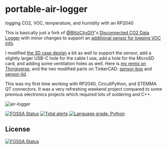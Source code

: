 # portable-air-logger
logging CO2, VOC, temperature, and humidity with an RP2040

This is basically just a fork of [@BlitzCityDIY](https://github.com/BlitzCityDIY)'s [Disconnected CO2 Data Logger](https://learn.adafruit.com/disconnected-co2-data-logger) with minor changes to support an [additional sensor for logging VOC info](https://www.adafruit.com/product/4829). 

I modified [the 3D case design](https://www.thingiverse.com/thing:5030874) a bit as well to support the sensor, add a slightly larger USB-C hole for the cable I use, add a hole for the MicroSD card, and adding some ventilation holes as well. Here is [my remix on Thingiverse](https://www.thingiverse.com/thing:5214475), and the two modified parts on TinkerCAD: [sensor-box](https://www.tinkercad.com/things/0YbBEU34PpT) and [sensor-lid](https://www.tinkercad.com/things/9p78jmuUmk7).

This was my first time working with RP2040, CircuitPython, and STEMMA QT connectors. It was a very refreshing weekend project compared to some previous electronics projects which required lots of soldering and C++.

![air-logger](https://user-images.githubusercontent.com/17863/150721770-ea3c41e4-5e17-4324-9afc-bd428591057b.jpg)

[![FOSSA Status](https://app.fossa.com/api/projects/git%2Bgithub.com%2Fdieseltravis%2Fportable-air-logger.svg?type=shield)](https://app.fossa.com/projects/git%2Bgithub.com%2Fdieseltravis%2Fportable-air-logger?ref=badge_shield) [![Total alerts](https://img.shields.io/lgtm/alerts/g/dieseltravis/portable-air-logger.svg?logo=lgtm&logoWidth=18)](https://lgtm.com/projects/g/dieseltravis/portable-air-logger/alerts/) [![Language grade: Python](https://img.shields.io/lgtm/grade/python/g/dieseltravis/portable-air-logger.svg?logo=lgtm&logoWidth=18)](https://lgtm.com/projects/g/dieseltravis/portable-air-logger/context:python)


## License
[![FOSSA Status](https://app.fossa.com/api/projects/git%2Bgithub.com%2Fdieseltravis%2Fportable-air-logger.svg?type=large)](https://app.fossa.com/projects/git%2Bgithub.com%2Fdieseltravis%2Fportable-air-logger?ref=badge_large)
